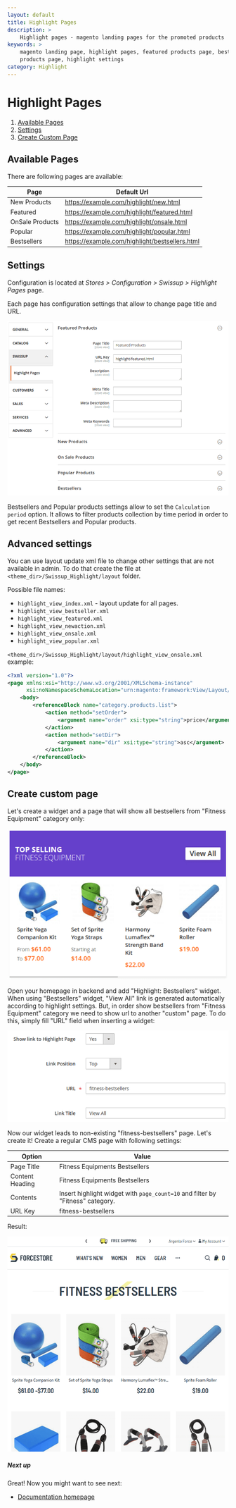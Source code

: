 ```yaml
---
layout: default
title: Highlight Pages
description: >
    Highlight pages - magento landing pages for the promoted products
keywords: >
    magento landing page, highlight pages, featured products page, bestsellers
    products page, highlight settings
category: Highlight
---
```


# Highlight Pages

 1. [Available Pages](#available-pages)
 2. [Settings](#settings)
 3. [Create Custom Page](#create-custom-page)

## Available Pages

There are following pages are available:

Page            | Default Url
----------------|------------
New Products    | https://example.com/highlight/new.html
Featured        | https://example.com/highlight/featured.html
OnSale Products | https://example.com/highlight/onsale.html
Popular         | https://example.com/highlight/popular.html
Bestsellers     | https://example.com/highlight/bestsellers.html

## Settings

Configuration is located at _Stores > Configuration > Swissup > Highlight Pages_
page.

Each page has configuration settings that allow to change page title and URL.

![Highlight Pages Configuration](/images/m2/highlight/pages/configuration.png)

Bestsellers and Popular products settings allow to set the `Calculation period`
option. It allows to filter products collection by time period in order to get
recent Bestsellers and Popular products.

## Advanced settings

You can use layout update xml file to change other settings that are not
available in admin. To do that create the file at `<theme_dir>/Swissup_Highlight/layout`
folder.

Possible file names:

 -  `highlight_view_index.xml` - layout update for all pages.
 -  `highlight_view_bestseller.xml`
 -  `highlight_view_featured.xml`
 -  `highlight_view_newaction.xml`
 -  `highlight_view_onsale.xml`
 -  `highlight_view_popular.xml`

`<theme_dir>/Swissup_Highlight/layout/highlight_view_onsale.xml` example:

```xml
<?xml version="1.0"?>
<page xmlns:xsi="http://www.w3.org/2001/XMLSchema-instance"
      xsi:noNamespaceSchemaLocation="urn:magento:framework:View/Layout/etc/page_configuration.xsd">
    <body>
        <referenceBlock name="category.products.list">
            <action method="setOrder">
                <argument name="order" xsi:type="string">price</argument>
            </action>
            <action method="setDir">
                <argument name="dir" xsi:type="string">asc</argument>
            </action>
        </referenceBlock>
    </body>
</page>
```

## Create custom page

Let's create a widget and a page that will show all bestsellers from "Fitness Equipment"
category only:

![Widget](/images/m2/highlight/pages/custom-page-widget.png)

Open your homepage in backend and add "Highlight: Bestsellers" widget.
When using "Bestsellers" widget, "View All" link is generated automatically
according to highlight settings. But, in order show bestsellers from
"Fitness Equipment" category we need to show url to another "custom" page.
To do this, simply fill "URL" field when inserting a widget:

![Page URL](/images/m2/highlight/pages/custom-page-url.png)

Now our widget leads to non-existing "fitness-bestsellers" page. Let's create it!
Create a regular CMS page with following settings:

Option          | Value
----------------|----------
Page Title      | Fitness Equipments Bestsellers
Content Heading | Fitness Equipments Bestsellers
Contents        | Insert highlight widget with `page_count=10` and filter by "Fitness" category.
URL Key         | fitness-bestsellers

Result:

![Custom page with highlight widget](/images/m2/highlight/pages/custom-page.png)

##### Next up

Great! Now you might want to see next:

- [Documentation homepage](/m2/extensions/highlight/)
